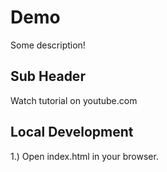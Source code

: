 # Demo

Some description!

## Sub Header

Watch tutorial on youtube.com

## Local Development

1.) Open index.html in your browser.
